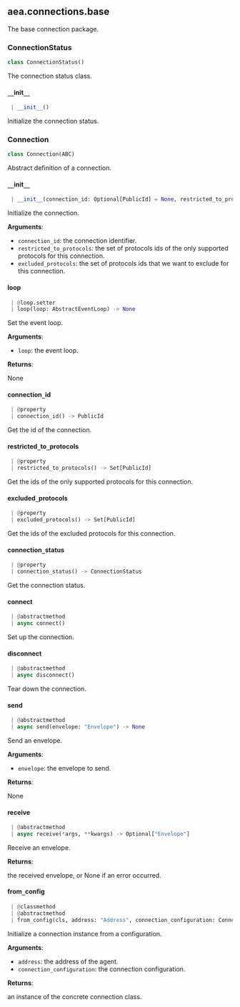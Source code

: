 <a name=".aea.connections.base"></a>
## aea.connections.base

The base connection package.

<a name=".aea.connections.base.ConnectionStatus"></a>
### ConnectionStatus

```python
class ConnectionStatus()
```

The connection status class.

<a name=".aea.connections.base.ConnectionStatus.__init__"></a>
#### `__`init`__`

```python
 | __init__()
```

Initialize the connection status.

<a name=".aea.connections.base.Connection"></a>
### Connection

```python
class Connection(ABC)
```

Abstract definition of a connection.

<a name=".aea.connections.base.Connection.__init__"></a>
#### `__`init`__`

```python
 | __init__(connection_id: Optional[PublicId] = None, restricted_to_protocols: Optional[Set[PublicId]] = None, excluded_protocols: Optional[Set[PublicId]] = None)
```

Initialize the connection.

**Arguments**:

- `connection_id`: the connection identifier.
- `restricted_to_protocols`: the set of protocols ids of the only supported protocols for this connection.
- `excluded_protocols`: the set of protocols ids that we want to exclude for this connection.

<a name=".aea.connections.base.Connection.loop"></a>
#### loop

```python
 | @loop.setter
 | loop(loop: AbstractEventLoop) -> None
```

Set the event loop.

**Arguments**:

- `loop`: the event loop.

**Returns**:

None

<a name=".aea.connections.base.Connection.connection_id"></a>
#### connection`_`id

```python
 | @property
 | connection_id() -> PublicId
```

Get the id of the connection.

<a name=".aea.connections.base.Connection.restricted_to_protocols"></a>
#### restricted`_`to`_`protocols

```python
 | @property
 | restricted_to_protocols() -> Set[PublicId]
```

Get the ids of the only supported protocols for this connection.

<a name=".aea.connections.base.Connection.excluded_protocols"></a>
#### excluded`_`protocols

```python
 | @property
 | excluded_protocols() -> Set[PublicId]
```

Get the ids of the excluded protocols for this connection.

<a name=".aea.connections.base.Connection.connection_status"></a>
#### connection`_`status

```python
 | @property
 | connection_status() -> ConnectionStatus
```

Get the connection status.

<a name=".aea.connections.base.Connection.connect"></a>
#### connect

```python
 | @abstractmethod
 | async connect()
```

Set up the connection.

<a name=".aea.connections.base.Connection.disconnect"></a>
#### disconnect

```python
 | @abstractmethod
 | async disconnect()
```

Tear down the connection.

<a name=".aea.connections.base.Connection.send"></a>
#### send

```python
 | @abstractmethod
 | async send(envelope: "Envelope") -> None
```

Send an envelope.

**Arguments**:

- `envelope`: the envelope to send.

**Returns**:

None

<a name=".aea.connections.base.Connection.receive"></a>
#### receive

```python
 | @abstractmethod
 | async receive(*args, **kwargs) -> Optional["Envelope"]
```

Receive an envelope.

**Returns**:

the received envelope, or None if an error occurred.

<a name=".aea.connections.base.Connection.from_config"></a>
#### from`_`config

```python
 | @classmethod
 | @abstractmethod
 | from_config(cls, address: "Address", connection_configuration: ConnectionConfig) -> "Connection"
```

Initialize a connection instance from a configuration.

**Arguments**:

- `address`: the address of the agent.
- `connection_configuration`: the connection configuration.

**Returns**:

an instance of the concrete connection class.

